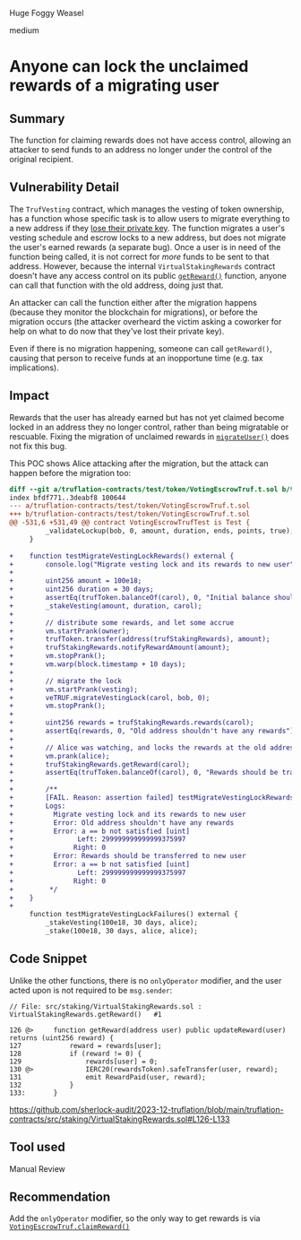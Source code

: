 Huge Foggy Weasel

medium

# Anyone can lock the unclaimed rewards of a migrating user

## Summary

The function for claiming rewards does not have access control, allowing an attacker to send funds to an address no longer under the control of the original recipient.


## Vulnerability Detail

The `TrufVesting` contract, which manages the vesting of token ownership, has a function whose specific task is to allow users to migrate everything to a new address if they [lose their private key](https://github.com/sherlock-audit/2023-12-truflation/blob/main/truflation-contracts/src/token/TrufVesting.sol#L303). The function migrates a user's vesting schedule and escrow locks to a new address, but does not migrate the user's earned rewards (a separate bug). Once a user is in need of the function being called, it is not correct for _more_ funds to be sent to that address. However, because the internal `VirtualStakingRewards` contract doesn't have any access control on its public [`getReward()`](https://github.com/sherlock-audit/2023-12-truflation/blob/main/truflation-contracts/src/staking/VirtualStakingRewards.sol#L126-L133) function, anyone can call that function with the old address, doing just that.

An attacker can call the function either after the migration happens (because they monitor the blockchain for migrations), or before the migration occurs (the attacker overheard the victim asking a coworker for help on what to do now that they've lost their private key).

Even if there is no migration happening, someone can call `getReward()`, causing that person to receive funds at an inopportune time (e.g. tax implications).

## Impact

Rewards that the user has already earned but has not yet claimed become locked in an address they no longer control, rather than being migratable or rescuable. Fixing the migration of unclaimed rewards in [`migrateUser()`](https://github.com/sherlock-audit/2023-12-truflation/blob/main/truflation-contracts/src/token/TrufVesting.sol#L310) does not fix this bug.

This POC shows Alice attacking after the migration, but the attack can happen before the migration too:
```diff
diff --git a/truflation-contracts/test/token/VotingEscrowTruf.t.sol b/truflation-contracts/test/token/VotingEscrowTruf.t.sol
index bfdf771..3deabf8 100644
--- a/truflation-contracts/test/token/VotingEscrowTruf.t.sol
+++ b/truflation-contracts/test/token/VotingEscrowTruf.t.sol
@@ -531,6 +531,49 @@ contract VotingEscrowTrufTest is Test {
         _validateLockup(bob, 0, amount, duration, ends, points, true);
     }
 
+    function testMigrateVestingLockRewards() external {
+        console.log("Migrate vesting lock and its rewards to new user");
+
+        uint256 amount = 100e18;
+        uint256 duration = 30 days;
+        assertEq(trufToken.balanceOf(carol), 0, "Initial balance should be zero");
+        _stakeVesting(amount, duration, carol);
+
+        // distribute some rewards, and let some accrue
+        vm.startPrank(owner);
+        trufToken.transfer(address(trufStakingRewards), amount);
+        trufStakingRewards.notifyRewardAmount(amount);
+        vm.stopPrank();
+        vm.warp(block.timestamp + 10 days);
+
+        // migrate the lock
+        vm.startPrank(vesting);
+        veTRUF.migrateVestingLock(carol, bob, 0);
+        vm.stopPrank();
+
+        uint256 rewards = trufStakingRewards.rewards(carol);
+        assertEq(rewards, 0, "Old address shouldn't have any rewards");
+
+        // Alice was watching, and locks the rewards at the old address
+        vm.prank(alice);
+        trufStakingRewards.getReward(carol);
+        assertEq(trufToken.balanceOf(carol), 0, "Rewards should be transferred to new user");
+
+        /**
+        [FAIL. Reason: assertion failed] testMigrateVestingLockRewards() (gas: 646896)
+        Logs:
+          Migrate vesting lock and its rewards to new user
+          Error: Old address shouldn't have any rewards
+          Error: a == b not satisfied [uint]
+                Left: 299999999999999375997
+               Right: 0
+          Error: Rewards should be transferred to new user
+          Error: a == b not satisfied [uint]
+                Left: 299999999999999375997
+               Right: 0
+         */
+    }
+
     function testMigrateVestingLockFailures() external {
         _stakeVesting(100e18, 30 days, alice);
         _stake(100e18, 30 days, alice, alice);
```


## Code Snippet

Unlike the other functions, there is no `onlyOperator` modifier, and the user acted upon is not required to be `msg.sender`:
```solidity
// File: src/staking/VirtualStakingRewards.sol : VirtualStakingRewards.getReward()   #1

126 @>     function getReward(address user) public updateReward(user) returns (uint256 reward) {
127            reward = rewards[user];
128            if (reward != 0) {
129                rewards[user] = 0;
130 @>             IERC20(rewardsToken).safeTransfer(user, reward);
131                emit RewardPaid(user, reward);
132            }
133:       }
```
https://github.com/sherlock-audit/2023-12-truflation/blob/main/truflation-contracts/src/staking/VirtualStakingRewards.sol#L126-L133


## Tool used

Manual Review


## Recommendation

Add the `onlyOperator` modifier, so the only way to get rewards is via [`VotingEscrowTruf.claimReward()`](https://github.com/sherlock-audit/2023-12-truflation/blob/main/truflation-contracts/src/token/VotingEscrowTruf.sol#L254-L259)
